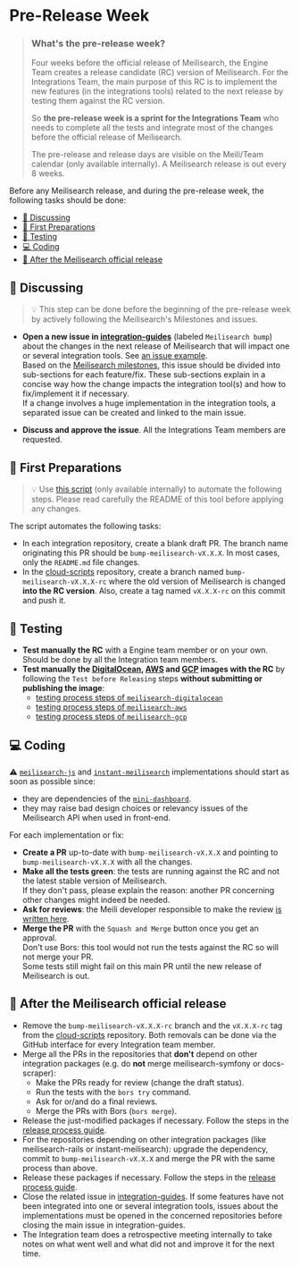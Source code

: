 # Pre-Release Week <!-- omit in toc -->

> ### **What's the pre-release week?**
>
> Four weeks before the official release of Meilisearch, the Engine Team creates a release candidate (RC) version of Meilisearch. For the Integrations Team, the main purpose of this RC is to implement the new features (in the integrations tools) related to the next release by testing them against the RC version.
>
> So **the pre-release week is a sprint for the Integrations Team** who needs to complete all the tests and integrate most of the changes before the official release of Meilisearch.
>
> The pre-release and release days are visible on the Meili/Team calendar (only available internally). A Meilisearch release is out every 8 weeks.

Before any Meilisearch release, and during the pre-release week, the following tasks should be done:

- [💬 Discussing](#-discussing)
- [📌 First Preparations](#-first-preparations)
- [🧪 Testing](#-testing)
- [💻 Coding](#-coding)
- [🥳 After the Meilisearch official release](#-after-the-meilisearch-official-release)

## 💬 Discussing

> 💡 This step can be done before the beginning of the pre-release week by actively following the Meilisearch's Milestones and issues.

- **Open a new issue in [integration-guides](https://github.com/meilisearch/integration-guides/issues/new)** (labeled `Meilisearch bump`) about the changes in the next release of Meilisearch that will impact one or several integration tools. See [an issue example](https://github.com/meilisearch/integration-guides/issues/52).<br>
Based on the [Meilisearch milestones](https://github.com/meilisearch/meilisearch/milestones), this issue should be divided into sub-sections for each feature/fix. These sub-sections explain in a concise way how the change impacts the integration tool(s) and how to fix/implement it if necessary.<br>
If a change involves a huge implementation in the integration tools, a separated issue can be created and linked to the main issue.

- **Discuss and approve the issue**. All the Integrations Team members are requested.

## 📌 First Preparations

> 💡 Use [this script](https://github.com/meilisearch/integration-scripts/tree/main/pre-release-script) (only available internally) to automate the following steps. Please read carefully the README of this tool before applying any changes.

The script automates the following tasks:

- In each integration repository, create a blank draft PR. The branch name originating this PR should be `bump-meilisearch-vX.X.X`. In most cases, only the `README.md` file changes.
- In the [cloud-scripts](https://github.com/meilisearch/cloud-scripts) repository, create a branch named `bump-meilisearch-vX.X.X-rc` where the old version of Meilisearch is changed **into the RC version**. Also, create a tag named `vX.X.X-rc` on this commit and push it.

## 🧪 Testing

- **Test manually the RC** with a Engine team member or on your own. Should be done by all the Integration team members.
- **Test manually the [DigitalOcean](https://github.com/meilisearch/meilisearch-digitalocean), [AWS](https://github.com/meilisearch/meilisearch-aws/) and [GCP](https://github.com/meilisearch/meilisearch-gcp) images with the RC** by following the `Test before Releasing` steps **without submitting or publishing the image**:
  - [testing process steps of `meilisearch-digitalocean`](https://github.com/meilisearch/meilisearch-digitalocean/blob/main/CONTRIBUTING.md#test-before-releasing-)
  - [testing process steps of `meilisearch-aws`](https://github.com/meilisearch/meilisearch-aws/blob/main/CONTRIBUTING.md#test-before-releasing-)
  - [testing process steps of `meilisearch-gcp`](https://github.com/meilisearch/meilisearch-gcp/blob/main/CONTRIBUTING.md#test-before-releasing-)

## 💻 Coding

⚠️ [`meilisearch-js`](https://github.com/meilisearch/meilisearch-js) and [`instant-meilisearch`](https://github.com/meilisearch/instant-meilisearch/) implementations should start as soon as possible since:
- they are dependencies of the [`mini-dashboard`](https://github.com/meilisearch/mini-dashboard).
- they may raise bad design choices or relevancy issues of the Meilisearch API when used in front-end.

For each implementation or fix:

- **Create a PR** up-to-date with `bump-meilisearch-vX.X.X` and pointing to `bump-meilisearch-vX.X.X` with all the changes.
- **Make all the tests green**: the tests are running against the RC and not the latest stable version of Meilisearch.<br>
If they don't pass, please explain the reason: another PR concerning other changes might indeed be needed.
- **Ask for reviews**: the Meili developer responsible to make the review [is written here](https://github.com/meilisearch/integration-guides/blob/main/resources/scopes.md).
- **Merge the PR** with the `Squash and Merge` button once you get an approval.<br>
Don't use Bors: this tool would not run the tests against the RC so will not merge your PR.<br>
Some tests still might fail on this main PR until the new release of Meilisearch is out.

## 🥳 After the Meilisearch official release

- Remove the `bump-meilisearch-vX.X.X-rc` branch and the `vX.X.X-rc` tag from the [cloud-scripts](https://github.com/meilisearch/cloud-scripts) repository. Both removals can be done via the GitHub interface for every Integration team member.
- Merge all the PRs in the repositories that **don't** depend on other integration packages (e.g. do **not** merge meilisearch-symfony or docs-scraper):
  - Make the PRs ready for review (change the draft status).
  - Run the tests with the `bors try` command.
  - Ask for or/and do a final reviews.
  - Merge the PRs with Bors (`bors merge`).
- Release the just-modified packages if necessary. Follow the steps in the [release process guide](./integration-tool-release.md).
- For the repositories depending on other integration packages (like meilisearch-rails or instant-meilisearch): upgrade the dependency, commit to `bump-meilisearch-vX.X.X` and merge the PR with the same process than above.
- Release these packages if necessary. Follow the steps in the [release process guide](./integration-tool-release.md).
- Close the related issue in [integration-guides](https://github.com/meilisearch/integration-guides/issues). If some features have not been integrated into one or several integration tools, issues about the implementations must be opened in the concerned repositories before closing the main issue in integration-guides.
- The Integration team does a retrospective meeting internally to take notes on what went well and what did not and improve it for the next time.
